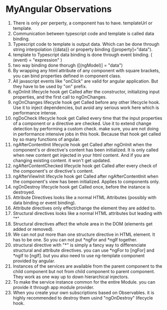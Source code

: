 # MyAngular Observations

1. There is only per perperty, a component has to have. templateUrl or template.
2. Communication between typescript code and template is called data binding.
  1. Typescript code to template is output data. Which can be done through string interpolation {{data}} or property binding ([property]="data").
  2. template to Typescript data binding is done through event binding. ( (event) = "expression" )
  3. two way binding done thorugh ([(ngModel)] = "data")
3. By wrapping any html attribute of any component with square brackets, you can bind properties defined in component class.
4. All javascript events like "onClick" are valid for angular application. But they have to be used by "on" prefix. 
5. ngOnInit lifecycle hook get Called after the constructor, initializing input properties, and the first call to ngOnChanges.
6. ngOnChanges lifecycle hook get Called before any other lifecycle hook. Use it to inject dependencies, but avoid any serious work here which is performance intense.
7. ngDoCheck lifecycle hook get Called every time that the input properties of a component or a directive are checked. Use it to extend change detection by performing a custom check. make sure, you are not doing in performance intensive jobs in this hook. Because that hook get called by so many functions of angular.
8. ngAfterContentInit lifecycle hook get Called after ngOnInit when the component's or directive's content has been initialized. It is only called when new content get injected in your html content. And if you are changing existing content. it won't get updated. 
9. ngAfterContentChecked lifecycle hook get Called after every check of the component's or directive's content.
10. ngAfterViewInit lifecycle hook get Called after ngAfterContentInit when the component's view has been initialized. Applies to components only.
11. ngOnDestroy lifecycle hook get Called once, before the instance is destroyed.
12. Attribute Directives looks like a normal HTML Attributes (possibly with data binding or event binding).
13. Attribute directives only effect/change the element they are added to.
14. Structural directives looks like a normal HTML attributes but leading with "*"
15. Structural directives affect the whole area in the DOM (elements get added or removed).
16. We can not put more than one structure directive in HTML element. It has to be one. So you can not put *ngFor and *ngIf together. 
17. structural directive with "*" is simply a fancy way to differenciate structural and attribute directives. you can use *ngFor to [ngFor] and *ngIf to [ngIf]. but you also need to use ng-template component provided by angular.
18. Instances of the services are available from the parent component to the child component but not from child component to parent component. They work as one way up to down hierarchical injectors.
19. To make the service instance common for the entire Module. you can provide it through app module provider.
20. When you create your own subscriptions based on Observables. it is highly recommended to destroy them usind "ngOnDestroy" lifecycle hook. 
    
    
